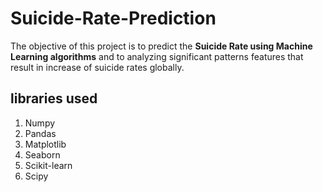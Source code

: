 # Suicide-Rate-Prediction
 The objective of this project is to predict the **Suicide Rate using Machine Learning algorithms** and to analyzing significant patterns features that result in increase of suicide rates globally.
## libraries used
1. Numpy
2. Pandas
3. Matplotlib
4. Seaborn
5. Scikit-learn
6. Scipy
